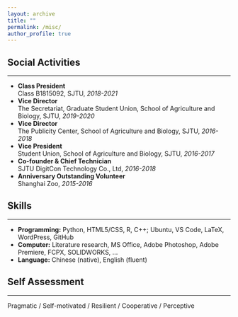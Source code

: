 ```yaml
---
layout: archive
title: ""
permalink: /misc/
author_profile: true
---
```


## __Social Activities__
---
* __Class President__   
Class B1815092, SJTU, *2018-2021*    
* __Vice Director__   
The Secretariat, Graduate Student Union, School of Agriculture and Biology, SJTU, *2019-2020*      
* __Vice Director__   
The Publicity Center, School of Agriculture and Biology, SJTU, *2016-2018*    
* __Vice President__  
Student Union, School of Agriculture and Biology, SJTU, *2016-2017*  
* __Co-founder & Chief Technician__   
SJTU DigitCon Technology Co., Ltd, *2016-2018*
* __Anniversary Outstanding Volunteer__  
Shanghai Zoo, *2015-2016*

## __Skills__
---
* __Programming:__ Python, HTML5/CSS, R, C++; Ubuntu, VS Code, LaTeX, WordPress, GitHub
* __Computer:__ Literature research, MS Office, Adobe Photoshop, Adobe Premiere, FCPX, SOLIDWORKS, ...  
* __Language:__ Chinese (native), English (fluent) 


## __Self Assessment__
---
Pragmatic / Self-motivated / Resilient / Cooperative / Perceptive